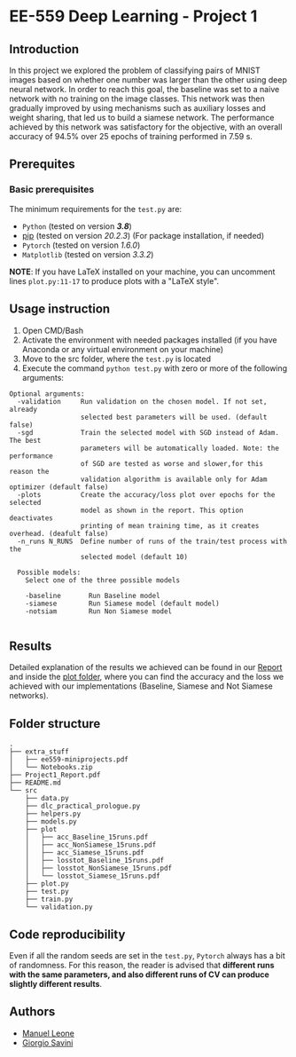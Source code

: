 # EE-559 Deep Learning - Project 1

## Introduction
In this project we explored the problem of classifying pairs of MNIST images based on whether one number was larger than the other using deep neural network. 
In order to reach this goal, the baseline was set to a naive network with no training on the image classes. 
This network was then gradually improved by using mechanisms such as auxiliary losses and weight sharing, that led us to build a siamese network. 
The performance achieved by this network was satisfactory for the objective, with an overall accuracy of 94.5% over 25 epochs of training performed in 7.59 s.

## Prerequites
### Basic prerequisites
The minimum requirements for the `test.py` are:
- `Python` (tested on version **_3.8_**)
- [pip](https://pip.pypa.io/en/stable/) (tested on version *20.2.3*) (For package installation, if needed)
- `Pytorch` (tested on version *1.6.0*)
- `Matplotlib` (tested on version *3.3.2*)

**NOTE**: If you have LaTeX installed on your machine, you can uncomment lines `plot.py:11-17` to produce plots with a "LaTeX style". 

## Usage instruction
1. Open CMD/Bash
2. Activate the environment with needed packages installed (if you have Anaconda or any virtual environment on your machine)
3. Move to the src folder, where the `test.py` is located
4. Execute the command ```python test.py``` with zero or more of the following arguments:
```
Optional arguments:
  -validation     Run validation on the chosen model. If not set, already
                  selected best parameters will be used. (default false)
  -sgd            Train the selected model with SGD instead of Adam. The best
                  parameters will be automatically loaded. Note: the performance
                  of SGD are tested as worse and slower,for this reason the
                  validation algorithm is available only for Adam optimizer (default false)
  -plots          Create the accuracy/loss plot over epochs for the selected
                  model as shown in the report. This option deactivates
                  printing of mean training time, as it creates overhead. (deafult false)
  -n_runs N_RUNS  Define number of runs of the train/test process with the
                  selected model (default 10)

  Possible models:
    Select one of the three possible models

    -baseline       Run Baseline model
    -siamese        Run Siamese model (default model)
    -notsiam        Run Non Siamese model
 
```

## Results
Detailed explanation of the results we achieved can be found in our [Report](https://github.com/giorgiosav/dl-proj1/blob/master/Project1_Report.pdf) and inside the
[plot folder](https://github.com/giorgiosav/dl-proj1/tree/master/src/plot), where you can find the accuracy and the loss we achieved with our implementations (Baseline, Siamese and Not Siamese networks).

## Folder structure
```
.
├── extra_stuff
│   ├── ee559-miniprojects.pdf
│   └── Notebooks.zip
├── Project1_Report.pdf
├── README.md
└── src
    ├── data.py
    ├── dlc_practical_prologue.py
    ├── helpers.py
    ├── models.py
    ├── plot
    │   ├── acc_Baseline_15runs.pdf
    │   ├── acc_NonSiamese_15runs.pdf
    │   ├── acc_Siamese_15runs.pdf
    │   ├── losstot_Baseline_15runs.pdf
    │   ├── losstot_NonSiamese_15runs.pdf
    │   └── losstot_Siamese_15runs.pdf
    ├── plot.py
    ├── test.py
    ├── train.py
    └── validation.py

```

## Code reproducibility
Even if all the random seeds are set in the `test.py`, `Pytorch` always has a bit of randomness.
For this reason, the reader is advised that **different runs with the same parameters, and also different runs of CV can produce slightly different results**.  

## Authors
- [Manuel Leone](https://github.com/manuleo)
- [Giorgio Savini](https://github.com/giorgiosav)

